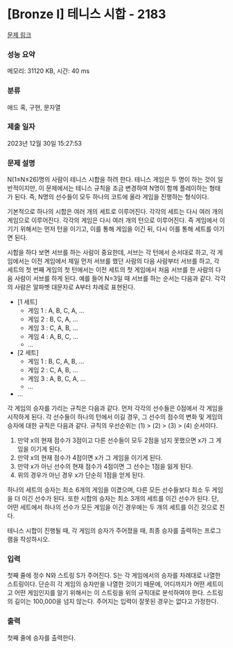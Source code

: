# [Bronze I] 테니스 시합 - 2183 

[문제 링크](https://www.acmicpc.net/problem/2183) 

### 성능 요약

메모리: 31120 KB, 시간: 40 ms

### 분류

애드 혹, 구현, 문자열

### 제출 일자

2023년 12월 30일 15:27:53

### 문제 설명

<p>N(1≤N≤26)명의 사람이 테니스 시합을 하려 한다. 테니스 게임은 두 명이 하는 것이 일반적이지만, 이 문제에서는 테니스 규칙을 조금 변경하여 N명이 함께 플레이하는 형태가 된다. 즉, N명의 선수들이 모두 하나의 코트에 올라 게임을 진행하는 형식이다.</p>

<p>기본적으로 하나의 시합은 여러 개의 세트로 이루어진다. 각각의 세트는 다시 여러 개의 게임으로 이루어진다. 각각의 게임은 다시 여러 개의 턴으로 이루어진다. 즉 게임에서 이기기 위해서는 먼저 턴을 이기고, 이를 통해 게임을 이긴 뒤, 다시 이를 통해 세트를 이기면 된다.</p>

<p>시합을 하다 보면 서브를 하는 사람이 중요한데, 서브는 각 턴에서 순서대로 하고, 각 게임에서는 이전 게임에서 제일 먼저 서브를 했던 사람의 다음 사람부터 서브를 하고, 각 세트의 첫 번째 게임의 첫 턴에서는 이전 세트의 첫 게임에서 처음 서브를 한 사람의 다음 사람이 서브를 하게 된다. 예를 들어 N=3일 때 서브를 하는 순서는 다음과 같다. 각각의 사람은 알파벳 대문자로 A부터 차례로 표현된다.</p>

<ul>
	<li>[1 세트]
	<ul>
		<li>게임 1 : A, B, C, A, …</li>
		<li>게임 2 : B, C, A, …</li>
		<li>게임 3 : C, A, B, …</li>
		<li>게임 4 : A, B, C, …</li>
		<li>…</li>
	</ul>
	</li>
	<li>[2 세트]
	<ul>
		<li>게임 1 : B, C, A, B, …</li>
		<li>게임 2 : C, A, B, …</li>
		<li>게임 3 : A, B, C, A, …</li>
		<li>…</li>
	</ul>
	</li>
	<li>…</li>
</ul>

<p>각 게임의 승자를 가리는 규칙은 다음과 같다. 먼저 각각의 선수들은 0점에서 각 게임을 시작하게 된다. 각 선수들이 하나의 턴에서 이길 경우, 그 선수의 점수의 변화 및 게임의 승자에 대한 규칙은 다음과 같다. 규칙의 우선순위는 (1) > (2) > (3) > (4) 순서이다.</p>

<ol>
	<li>만약 x의 현재 점수가 3점이고 다른 선수들이 모두 2점을 넘지 못했으면 x가 그 게임을 이기게 된다.</li>
	<li>만약 x의 현재 점수가 4점이면 x가 그 게임을 이기게 된다.</li>
	<li>만약 x가 아닌 선수의 현재 점수가 4점이면 그 선수는 1점을 잃게 된다.</li>
	<li>위의 경우가 아닌 경우 x가 단순히 1점을 얻게 된다.</li>
</ol>

<p>하나의 세트의 승자는 최소 6개의 게임을 이겼으며, 다른 모든 선수들보다 최소 두 게임을 더 이긴 선수가 된다. 또한 시합의 승자는 최소 3개의 세트를 이긴 선수가 된다. 단, 어떤 세트에서 하나의 선수가 모든 게임을 이긴 경우에는 두 개의 세트를 이긴 것으로 친다.</p>

<p>테니스 시합이 진행될 때, 각 게임의 승자가 주어졌을 때, 최종 승자를 출력하는 프로그램을 작성하시오.</p>

### 입력 

 <p>첫째 줄에 정수 N와 스트링 S가 주어진다. S는 각 게임에서의 승자를 차례대로 나열한 스트링이다. 단순히 각 게임의 승자만을 나열한 것이기 때문에, 어디까지가 어떤 세트이고 어떤 게임인지를 알기 위해서는 이 스트링을 위의 규칙대로 분석하여야 한다. 스트링의 길이는 100,000을 넘지 않는다. 주어지는 입력이 잘못된 경우는 없다고 가정한다.</p>

### 출력 

 <p>첫째 줄에 승자를 출력한다.</p>

